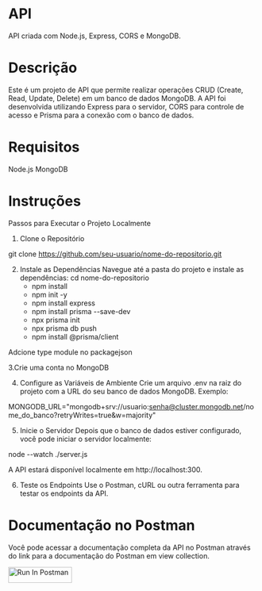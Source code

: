 
# API 


API criada com Node.js, Express, CORS e MongoDB.

# Descrição
Este é um projeto de API que permite realizar operações CRUD (Create, Read, Update, Delete) em um banco de dados MongoDB. A API foi desenvolvida utilizando Express para o servidor, CORS para controle de acesso e Prisma para a conexão com o banco de dados.

# Requisitos
Node.js 
MongoDB

# Instruções
Passos para Executar o Projeto Localmente
1. Clone o Repositório

  git clone https://github.com/seu-usuario/nome-do-repositorio.git

2. Instale as Dependências
  Navegue até a pasta do projeto e instale as dependências:
      cd nome-do-repositorio
      - npm install
      - npm init -y
      - npm install express
      - npm install prisma --save-dev
      - npx prisma init
      - npx prisma db push
      - npm install @prisma/client
      
  Adcione type module no packagejson

3.Crie uma conta no MongoDB

4. Configure as Variáveis de Ambiente
Crie um arquivo .env na raiz do projeto com a URL do seu banco de dados MongoDB. Exemplo:


MONGODB_URL="mongodb+srv://usuario:senha@cluster.mongodb.net/nome_do_banco?retryWrites=true&w=majority"

5. Inicie o Servidor
Depois que o banco de dados estiver configurado, você pode iniciar o servidor localmente:

node --watch ./server.js

A API estará disponível localmente em http://localhost:300.

6. Teste os Endpoints
Use o Postman, cURL ou outra ferramenta para testar os endpoints da API.




# Documentação no Postman
Você pode acessar a documentação completa da API no Postman através do link para a documentação do Postman em view collection.

[<img src="https://run.pstmn.io/button.svg" alt="Run In Postman" style="width: 128px; height: 32px;">](https://god.gw.postman.com/run-collection/38542682-ff31df2c-4431-49bd-924b-2c30aec8136a?action=collection%2Ffork&source=rip_markdown&collection-url=entityId%3D38542682-ff31df2c-4431-49bd-924b-2c30aec8136a%26entityType%3Dcollection%26workspaceId%3Daa49e3f0-bc6f-45c2-bb42-1cdda3527807)


